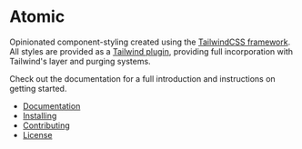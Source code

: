 # Atomic

Opinionated component-styling created using the [TailwindCSS framework](https://tailwindcss.com/).
All styles are provided as a [Tailwind plugin](https://tailwindcss.com/docs/plugins), providing full incorporation with Tailwind's layer and purging systems.

Check out the documentation for a full introduction and instructions on getting started.

* [Documentation](https://locktech.github.io/atomic/)
* [Installing](https://locktech.github.io/atomic/?path=/docs/documentation-installation--page)
* [Contributing](CONTRIBUTING.md)
* [License](LICENSE)
